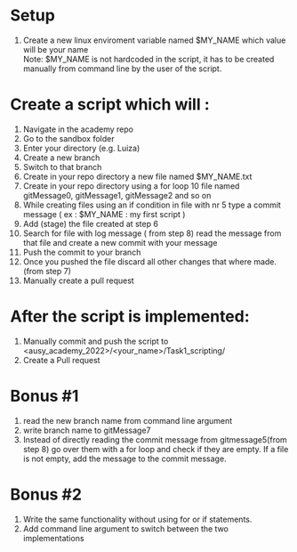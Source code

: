 # Setup 
1. Create a new linux enviroment variable named $MY_NAME which value will be your name  
Note: $MY_NAME is not hardcoded in the script, it has to be created manually from command line by the user of the script.

# Create a script which will : 
1. Navigate in the academy repo
2. Go to the sandbox folder
3. Enter your directory (e.g. Luiza)
4. Create a new branch
5. Switch to that branch
6. Create in your repo directory a new file named $MY_NAME.txt 
7. Create in your repo directory using a for loop 10 file named gitMessage0, gitMessage1, gitMessage2 and so on
8. While creating files using an if condition in file with nr 5 type a commit message ( ex : $MY_NAME : my first script )
9. Add (stage) the file created at step 6
10. Search for file with log message ( from step 8) read the message from that file and create a new commit with your message
11. Push the commit to your branch
12. Once you pushed the file discard all other changes that where made. (from step 7)
13. Manually create a pull request
# After the script is implemented:
1. Manually commit and push the script to <ausy_academy_2022>/<your_name>/Task1_scripting/
2. Create a Pull request

# Bonus #1
1. read the new branch name from command line argument
2. write branch name to gitMessage7 
3. Instead of directly reading the commit message from gitmessage5(from step 8) go over them with a for loop and check if they are empty. If a file is not empty, add the message to the commit message. 

# Bonus #2
1. Write the same functionality without using for or if statements.
2. Add command line argument to switch between the two implementations
